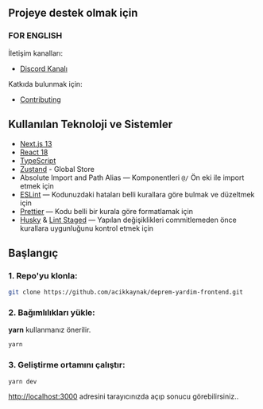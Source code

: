 ## Projeye destek olmak için

### FOR ENGLISH

İletişim kanalları:

- [Discord Kanalı](https://t.co/MzLdlNPOmY)

Katkıda bulunmak için:

- [Contributing](CONTRIBUTING.md)

## Kullanılan Teknoloji ve Sistemler

- [Next.js 13](https://github.com/vercel/next.js/)
- [React 18](https://github.com/facebook/react)
- [TypeScript](https://github.com/microsoft/TypeScript)
- [Zustand](https://github.com/pmndrs/zustand/) - Global Store
- Absolute Import and Path Alias — Komponentleri `@/` Ön eki ile import etmek için
- [ESLint](https://github.com/eslint/eslint) — Kodunuzdaki hataları belli kurallara göre bulmak ve düzeltmek için
- [Prettier](https://github.com/prettier/prettier) — Kodu belli bir kurala göre formatlamak için
- [Husky](https://github.com/typicode/husky) & [Lint Staged](https://github.com/okonet/lint-staged) — Yapılan değişiklikleri commitlemeden önce kurallara uygunluğunu kontrol etmek için

## Başlangıç

### 1. Repo'yu klonla:

```bash
git clone https://github.com/acikkaynak/deprem-yardim-frontend.git
```

### 2. Bağımlılıkları yükle:

**yarn** kullanmanız önerilir.

```bash
yarn
```

### 3. Geliştirme ortamını çalıştır:

```bash
yarn dev
```

[http://localhost:3000](http://localhost:3000) adresini tarayıcınızda açıp sonucu görebilirsiniz..
